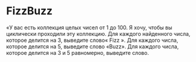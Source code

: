 # FizzBuzz
«У вас есть коллекция целых чисел от 1 до 100. Я хочу, чтобы вы циклически проходили эту коллекцию.
Для каждого найденного числа, которое делится на 3, выведите слово« Fizz ». Для каждого числа, 
которое делится на 5, выведите слово «Buzz». Для каждого числа, которое делится на 3 и 5 равномерно,
выведите слово.
